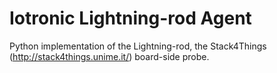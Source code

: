 # Iotronic Lightning-rod Agent

Python implementation of the Lightning-rod, the Stack4Things (http://stack4things.unime.it/) board-side probe.

